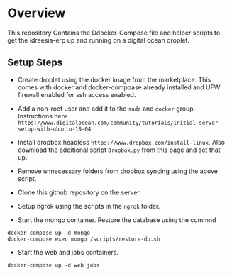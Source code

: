 # Overview

This repository Contains the Ddocker-Compose file and helper scripts to get the idreesia-erp up and running on a digital ocean droplet.

## Setup Steps

- Create droplet using the docker image from the marketplace. This comes with docker and docker-compoase already installed and UFW firewall enabled for ssh access enabled.

- Add a non-root user and add it to the `sudo` and `docker` group. Instructions here `https://www.digitalocean.com/community/tutorials/initial-server-setup-with-ubuntu-18-04`

- Install dropbox headless `https://www.dropbox.com/install-linux`. Also download the additional script `Dropbox.py` from this page and set that up.

- Remove unnecessary folders from dropbox syncing using the above script.

- Clone this github repository on the server

- Setup ngrok using the scripts in the `ngrok` folder.

- Start the mongo container. Restore the database using the commnd

```
docker-compose up -d mongo
docker-compose exec mongo /scripts/restore-db.sh
```

- Start the web and jobs containers.

```
docker-compose up -d web jobs
```
